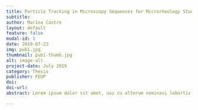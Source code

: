```yaml
---
title: Particle Tracking in Microscopy Sequences for Microrheology Studies
subtitle:
author: Marina Castro
layout: default
feature: false
modal-id: 1
date: 2019-07-23
img: pub1.jpg
thumbnail: pub1-thumb.jpg
alt: image-alt
project-date: July 2019
category: Thesis
publisher: FEUP
doi:
doi-url:
abstract: Lorem ipsum dolor sit amet, usu cu alterum nominavi lobortis. At duo novum diceret. Tantas apeirian vix et, usu sanctus postulant inciderint ut, populo diceret necessitatibus in vim. Cu eum dicam feugiat noluisse.

---
```

